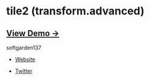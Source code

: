 tile2 (transform.advanced)
==========================

## [View Demo &rarr;](http://softgarden137.github.io/samples/tile2)

softgarden137

- [Website](http://blog.goo.ne.jp/softgarden137)

- [Twitter](http://twitter.com/FutureWidgetLab)
